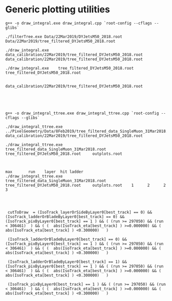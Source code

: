 Generic plotting utilities
====

    g++ -o draw_integral.exe draw_integral.cpp `root-config --cflags --glibs`

    ./filterTree.exe Data/22Mar2019/DYJetsM50_2018.root    Data/22Mar2019/tree_filtered_DYJetsM50_2018.root  
    
    ./draw_integral.exe    data_calibration/22Mar2019/tree_filtered_DYJetsM50_2018.root    data_calibration/22Mar2019/tree_filtered_DYJetsM50_2018.root   
    
    ./draw_integral.exe    tree_filtered_DYJetsM50_2018.root    tree_filtered_DYJetsM50_2018.root   
    

    data_calibration/22Mar2019/tree_filtered_DYJetsM50_2018.root


    
    
    
    g++ -o draw_integral_ttree.exe draw_integral_ttree.cpp `root-config --cflags --glibs`

    ./draw_integral_ttree.exe    ../PixelGeometry/Data/8Feb2019/tree_filtered_data_SingleMuon_31Mar2018.root    data_calibration/22Mar2019/tree_filtered_DYJetsM50_2018.root   
    
    ./draw_integral_ttree.exe    tree_filtered_data_SingleMuon_31Mar2018.root    tree_filtered_DYJetsM50_2018.root     outplots.root

    
                                                                                                                             max       run    layer  hit ladder
    ./draw_integral_ttree.exe    tree_filtered_data_SingleMuon_31Mar2018.root    tree_filtered_DYJetsM50_2018.root     outplots.root    1      2      2     3
    

    
    
     cutToDraw  = (IsoTrack_layerOrSideByLayer0[best_track] == 0) && (IsoTrack_ladderOrBladeByLayer0[best_track] == 0) && (IsoTrack_pixByLayer0[best_track] == 1 ) && ( (run >= 297050) && (run < 306461)  ) && ( (  abs(IsoTrack_eta[best_track] ) >=0.000000) && (  abs(IsoTrack_eta[best_track] ) <0.300000)   ) 

     (IsoTrack_ladderOrBladeByLayer0[best_track] == 0) && (IsoTrack_pixByLayer0[best_track] == 1 ) && ( (run >= 297050) && (run < 306461)  ) && ( (  abs(IsoTrack_eta[best_track] ) >=0.000000) && (  abs(IsoTrack_eta[best_track] ) <0.300000)   )
     
     (IsoTrack_ladderOrBladeByLayer0[best_track] == 1) && (IsoTrack_pixByLayer0[best_track] == 1 ) && ( (run >= 297050) && (run < 306461)  ) && ( (  abs(IsoTrack_eta[best_track] ) >=0.000000) && (  abs(IsoTrack_eta[best_track] ) <0.300000)   )
     
     (IsoTrack_pixByLayer0[best_track] == 1 ) && ( (run >= 297050) && (run < 306461)  ) && ( (  abs(IsoTrack_eta[best_track] ) >=0.000000) && (  abs(IsoTrack_eta[best_track] ) <0.300000)   )
     